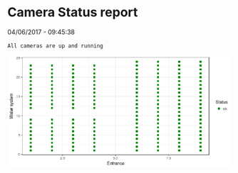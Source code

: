 Camera Status report
================
04/06/2017 - 09:45:38

    All cameras are up and running

![](camreport_files/figure-markdown_github/unnamed-chunk-2-1.png)

